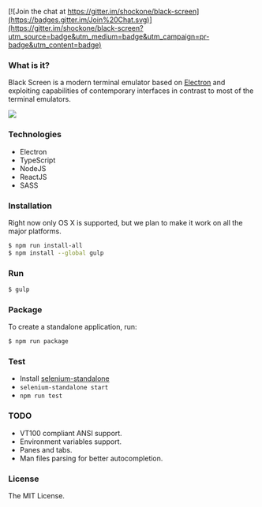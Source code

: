 [![Join the chat at https://gitter.im/shockone/black-screen](https://badges.gitter.im/Join%20Chat.svg)](https://gitter.im/shockone/black-screen?utm_source=badge&utm_medium=badge&utm_campaign=pr-badge&utm_content=badge)

### What is it?

Black Screen is a modern terminal emulator based on [Electron](http://electron.atom.io/) and exploiting
capabilities of contemporary interfaces in contrast to most of the terminal emulators.

![](https://dl.dropboxusercontent.com/spa/dlqheu39w0arg9q/ucvbthot.png)

### Technologies

* Electron
* TypeScript
* NodeJS
* ReactJS
* SASS

### Installation

Right now only OS X is supported, but we plan to make it work on all the major platforms.

```bash
$ npm run install-all
$ npm install --global gulp
```

### Run

```bash
$ gulp
```

### Package

To create a standalone application, run:

```bash
$ npm run package
```

### Test

* Install [selenium-standalone](https://github.com/vvo/selenium-standalone)
* `selenium-standalone start`
* `npm run test`

### TODO

* VT100 compliant ANSI support.
* Environment variables support.
* Panes and tabs.
* Man files parsing for better autocompletion.

### License

The MIT License.
